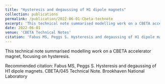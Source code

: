 ```yaml
---
title: "Hysteresis and degaussing of H1 dipole magnets"
collection: publications
permalink: /publication/2022-06-01-Cbeta-technote
excerpt: 'This technical note summarised modelling work on a CBETA accelerator magnet, focusing on hysteresis.'
date: 2022-06-01
venue: 'CBETA Technical Notes'
citation: 'Fabus MS, Peggs S. Hysteresis and degaussing of H1 dipole magnets. CBETA/045 Technical Note. Brookhaven National Laboratory'
---
```

This technical note summarised modelling work on a CBETA accelerator magnet, focusing on hysteresis.

Recommended citation: Fabus MS, Peggs S. Hysteresis and degaussing of H1 dipole magnets. CBETA/045 Technical Note. Brookhaven National Laboratory